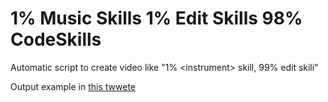 # 1% Music Skills 1% Edit Skills 98% CodeSkills
Automatic script to create video like "1% &lt;instrument> skill, 99% edit skili"

Output example in [this twwete](https://twitter.com/guissalustiano/status/1251186943641165824?s=20&t=rg-JMbtQ0A4o3tvxucNBmw)
